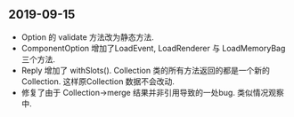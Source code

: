 ## 2019-09-15

-   Option 的 validate 方法改为静态方法.
-   ComponentOption 增加了LoadEvent, LoadRenderer 与 LoadMemoryBag三个方法.
-   Reply 增加了 withSlots().  Collection 类的所有方法返回的都是一个新的Collection. 这样原Collection 数据不会改动.
-   修复了由于 Collection->merge 结果并非引用导致的一处bug. 类似情况观察中.


